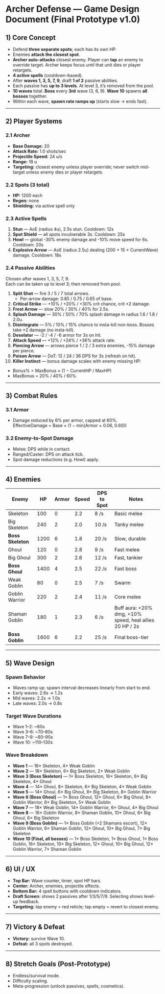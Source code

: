 ﻿# Archer Defense — Game Design Document (Final Prototype v1.0)

## 1) Core Concept
- Defend **three separate spots**; each has its own HP.
- Enemies **attack the closest spot**.
- **Archer auto-attacks** closest enemy. Player can **tap** an enemy to override target. Archer keeps focus until that unit dies or player retargets.
- **4 active spells** (cooldown-based).
- After **waves 1, 3, 5, 7, 9**, draft **1 of 2** passive abilities.
- Each passive has **up to 3 levels**. At level 3, it’s removed from the pool.
- **10 waves** total. **Boss** every **3rd** wave (3, 6, 9). **Wave 10** spawns **all bosses** together.
- Within each wave, **spawn rate ramps up** (starts slow → ends fast).

---

## 2) Player Systems

### 2.1 Archer
- **Base Damage:** 20
- **Attack Rate:** 1.0 shots/sec
- **Projectile Speed:** 24 u/s
- **Range:** 18 u
- **Targeting:** closest enemy unless player override; never switch mid-target unless enemy dies or player retargets.

### 2.2 Spots (3 total)
- **HP:** 1200 each
- **Regen:** none
- **Shielding:** via active spell only

### 2.3 Active Spells
1. **Stun** — AoE (radius 4u), 2.5s stun. Cooldown: 12s
2. **Spot Shield** — all spots invulnerable 3s. Cooldown: 25s
3. **Howl** — global -30% enemy damage and -10% move speed for 6s. Cooldown: 20s
4. **Explosive Arrow** — AoE (radius 2.5u) dealing (200 + 15 × CurrentWave) damage. Cooldown: 18s

### 2.4 Passive Abilities
Chosen after waves 1, 3, 5, 7, 9.  
Each can be taken up to level 3; then removed from pool.

1. **Split Shot** — fire 3 / 5 / 7 total arrows.
    - Per-arrow damage: 0.85 / 0.75 / 0.65 of base.
2. **Critical Strike** — +10% / +20% / +30% crit chance, crit ×2 damage.
3. **Frost Arrow** — slow 20% / 30% / 40% for 2.5s.
4. **Splash Damage** — 30% / 50% / 70% splash damage in radius 1.6 / 1.8 / 2.0u.
5. **Disintegrate** — 5% / 10% / 15% chance to insta-kill non-boss. Bosses take ×2 damage (no insta-kill).
6. **Desolator** — -2 / -4 / -6 armor for 3s on hit.
7. **Attack Speed** — +12% / +24% / +36% attack rate.
8. **Piercing Arrow** — arrows pierce 1 / 2 / 3 extra enemies, -15% damage per pierce.
9. **Poison Arrow** — DoT: 12 / 24 / 36 DPS for 3s (refresh on hit).
10. **Killer Instinct** — bonus damage scales with enemy missing HP:
- Bonus% = MaxBonus × (1 − CurrentHP / MaxHP)
- MaxBonus = 20% / 40% / 60%

---

## 3) Combat Rules

### 3.1 Armor
- Damage reduced by 6% per armor, capped at 60%.  
  EffectiveDamage = Base × (1 − min(Armor × 0.06, 0.60))

### 3.2 Enemy-to-Spot Damage
- Melee: DPS while in contact.
- Ranged/Caster: DPS on attack tick.
- Spot damage reductions (e.g. Howl) apply.

---

## 4) Enemies

| Enemy            | HP   | Armor | Speed | DPS to Spot | Notes |
|------------------|------|-------|-------|-------------|-------|
| Skeleton         | 100  | 0     | 2.2   | 8 /s        | Basic melee |
| Big Skeleton     | 240  | 2     | 2.0   | 10 /s       | Tanky melee |
| **Boss Skeleton**| 1200 | 6     | 1.8   | 20 /s       | Slow, durable |
| Ghoul            | 120  | 0     | 2.8   | 9 /s        | Fast melee |
| Big Ghoul        | 300  | 2     | 2.6   | 12 /s       | Fast, tankier |
| **Boss Ghoul**   | 1400 | 4     | 2.5   | 22 /s       | Fast boss |
| Weak Goblin      | 80   | 0     | 2.5   | 7 /s        | Swarm |
| Goblin Warrior   | 220  | 2     | 2.4   | 11 /s       | Core melee |
| Shaman Goblin    | 180  | 1     | 2.3   | 6 /s        | Buff aura: +20% dmg, +10% speed, heal allies 20 HP / 2s |
| **Boss Goblin**  | 1600 | 6     | 2.2   | 25 /s       | Final boss-tier |

---

## 5) Wave Design

### Spawn Behavior
- Waves ramp up: spawn interval decreases linearly from start to end.
- Early waves: 2.6s → 1.2s
- Mid waves: 2.2s → 1.0s
- Late waves: 2.0s → 0.8s

### Target Wave Durations
- Wave 1–2: ~60s
- Wave 3–6: ~70–80s
- Wave 7–9: ~80–90s
- Wave 10: ~110–130s

### Wave Breakdown

- **Wave 1** — 16× Skeleton, 4× Weak Goblin
- **Wave 2** — 18× Skeleton, 6× Big Skeleton, 2× Weak Goblin
- **Wave 3 (Boss Skeleton)** — 1× Boss Skeleton, 16× Skeleton, 6× Big Skeleton, 4× Ghoul
- **Wave 4** — 14× Ghoul, 8× Skeleton, 6× Big Skeleton, 4× Weak Goblin
- **Wave 5** — 14× Ghoul, 6× Big Ghoul, 8× Big Skeleton, 8× Goblin Warrior
- **Wave 6 (Boss Ghoul)** — 1× Boss Ghoul, 12× Ghoul, 6× Big Ghoul, 8× Goblin Warrior, 6× Big Skeleton, 5× Weak Goblin
- **Wave 7** — 18× Weak Goblin, 14× Goblin Warrior, 6× Ghoul, 4× Big Ghoul
- **Wave 8** — 16× Goblin Warrior, 8× Shaman Goblin, 10× Ghoul, 6× Big Ghoul, 6× Big Skeleton
- **Wave 9 (Boss Goblin)** — 1× Boss Goblin (+2 Shamans escort), 12× Goblin Warrior, 6× Shaman Goblin, 12× Ghoul, 10× Big Ghoul, 7× Big Skeleton
- **Wave 10 (Final, all bosses)** — 1× Boss Skeleton, 1× Boss Ghoul, 1× Boss Goblin, 16× Skeleton, 10× Big Skeleton, 12× Ghoul, 10× Big Ghoul, 12× Goblin Warrior, 7× Shaman Goblin

---

## 6) UI / UX
- **Top Bar:** Wave counter, timer, spot HP bars.
- **Center:** Archer, enemies, projectile effects.
- **Bottom Bar:** 4 spell buttons with cooldown indicators.
- **Draft Screen:** shows 2 passives after 1/3/5/7/9. Selecting shows level-up feedback.
- **Targeting:** tap enemy = red reticle; tap empty = revert to closest enemy.

---

## 7) Victory & Defeat
- **Victory:** survive Wave 10.
- **Defeat:** all 3 spots destroyed.

---

## 8) Stretch Goals (Post-Prototype)
- Endless/survival mode.
- Difficulty scaling.
- Meta-progression (unlock passives, spells, cosmetics).  
